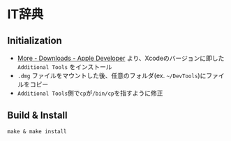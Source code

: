 # IT辞典

## Initialization

 - [More \- Downloads \- Apple Developer](https://developer.apple.com/download/all/?q=Auxiliary) より、Xcodeのバージョンに即した `
Additional Tools` をインストール
 - `.dmg` ファイルをマウントした後、任意のフォルダ(ex. `~/DevTools`)にファイルをコピー
 - `Additional Tools`側で`cp`が`/bin/cp`を指すように修正

## Build & Install

```shell
make & make install
```
